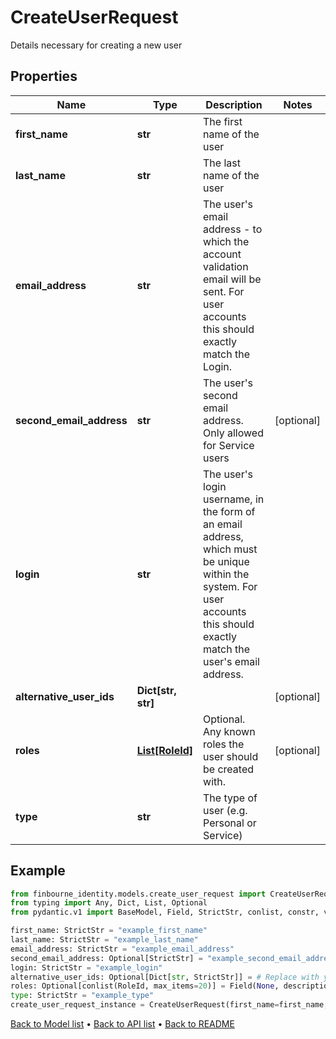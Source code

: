 # CreateUserRequest

Details necessary for creating a new user
## Properties
Name | Type | Description | Notes
------------ | ------------- | ------------- | -------------
**first_name** | **str** | The first name of the user | 
**last_name** | **str** | The last name of the user | 
**email_address** | **str** | The user&#39;s email address - to which the account validation email will be sent. For user accounts  this should exactly match the Login. | 
**second_email_address** | **str** | The user&#39;s second email address. Only allowed for Service users | [optional] 
**login** | **str** | The user&#39;s login username, in the form of an email address, which must be unique within the system.  For user accounts this should exactly match the user&#39;s email address. | 
**alternative_user_ids** | **Dict[str, str]** |  | [optional] 
**roles** | [**List[RoleId]**](RoleId.md) | Optional. Any known roles the user should be created with. | [optional] 
**type** | **str** | The type of user (e.g. Personal or Service) | 
## Example

```python
from finbourne_identity.models.create_user_request import CreateUserRequest
from typing import Any, Dict, List, Optional
from pydantic.v1 import BaseModel, Field, StrictStr, conlist, constr, validator

first_name: StrictStr = "example_first_name"
last_name: StrictStr = "example_last_name"
email_address: StrictStr = "example_email_address"
second_email_address: Optional[StrictStr] = "example_second_email_address"
login: StrictStr = "example_login"
alternative_user_ids: Optional[Dict[str, StrictStr]] = # Replace with your value
roles: Optional[conlist(RoleId, max_items=20)] = Field(None, description="Optional. Any known roles the user should be created with.")
type: StrictStr = "example_type"
create_user_request_instance = CreateUserRequest(first_name=first_name, last_name=last_name, email_address=email_address, second_email_address=second_email_address, login=login, alternative_user_ids=alternative_user_ids, roles=roles, type=type)

```

[Back to Model list](../README.md#documentation-for-models) &#8226; [Back to API list](../README.md#documentation-for-api-endpoints) &#8226; [Back to README](../README.md)

